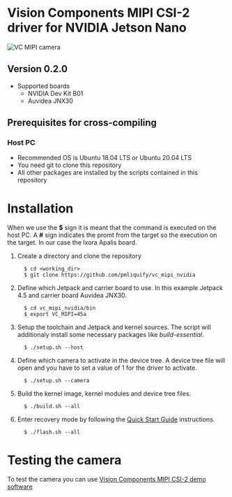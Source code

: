 # Vision Components MIPI CSI-2 driver for NVIDIA Jetson Nano
![VC MIPI camera](https://www.vision-components.com/fileadmin/external/documentation/hardware/VC_MIPI_Camera_Module/VC_MIPI_Camera_Module_Hardware_Operating_Manual-Dateien/mipi_sensor_front_back.png)

## Version 0.2.0
* Supported boards
  * NVIDIA Dev Kit B01
  * Auvidea JNX30

## Prerequisites for cross-compiling
### Host PC
* Recommended OS is Ubuntu 18.04 LTS or Ubuntu 20.04 LTS
* You need git to clone this repository
* All other packages are installed by the scripts contained in this repository

# Installation
When we use the **$** sign it is meant that the command is executed on the host PC. A **#** sign indicates the promt from the target so the execution on the target. In our case the Ixora Apalis board.

1. Create a directory and clone the repository   
   ```
     $ cd <working_dir>
     $ git clone https://github.com/pmliquify/vc_mipi_nvidia
   ```

2. Define which Jetpack and carrier board to use. In this example Jetpack 4.5 and carrier board Auvidea JNX30.
   ```
     $ cd vc_mipi_nvidia/bin
     $ export VC_MIPI=45a
   ```

3. Setup the toolchain and Jetpack and kernel sources. The script will additionaly install some necessary packages like *build-essential*.
   ```
     $ ./setup.sh --host
   ```

4. Define which camera to activate in the device tree. A device tree file will open and you have to set a value of 1 for the driver to activate.
   ```
     $ ./setup.sh --camera
   ```

4. Build the kernel image, kernel modules and device tree files.
   ```
     $ ./build.sh --all
   ```

5. Enter recovery mode by following the [Quick Start Guide](https://docs.nvidia.com/jetson/l4t/index.html#page/Tegra%20Linux%20Driver%20Package%20Development%20Guide/quick_start.html) instructions.   
   ```
     $ ./flash.sh --all
   ```

# Testing the camera
To test the camera you can use [Vision Components MIPI CSI-2 demo software](https://github.com/pmliquify/vc_mipi_demo)
